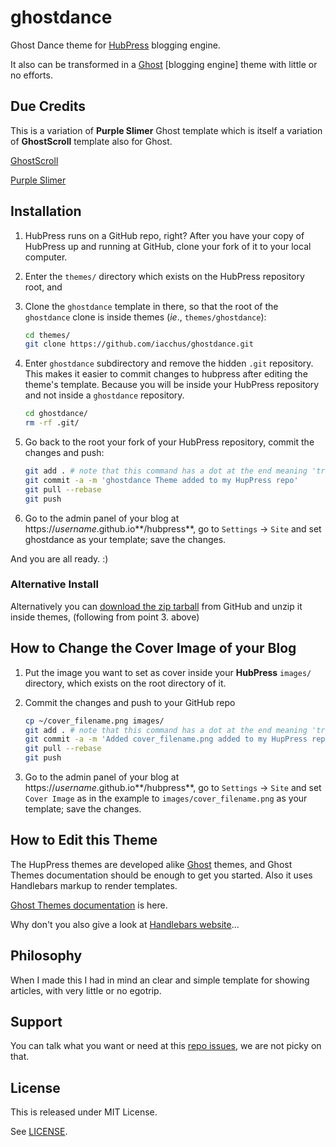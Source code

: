 # ghostdance

Ghost Dance theme for [HubPress](https://github.com/HubPress/hubpress.io) blogging engine.

It also can be transformed in a [Ghost](https://github.com/TryGhost/Ghost) [blogging engine] theme with little or no efforts.

## Due Credits

This is a variation of **Purple Slimer** Ghost template which is itself a variation of **GhostScroll** template also for Ghost.

[GhostScroll](https://github.com/grmmph/GhostScroll)

[Purple Slimer](https://github.com/zebheone/GhostScroll)


## Installation

1. HubPress runs on a GitHub repo, right? After you have your copy of HubPress up and running at GitHub, clone your fork of it to your local computer.
2. Enter the `themes/` directory which exists on the HubPress repository root, and
3. Clone the `ghostdance` template in there, so that the root of the `ghostdance` clone is inside themes (*ie*., `themes/ghostdance`):

    ```sh
    cd themes/
    git clone https://github.com/iacchus/ghostdance.git
    ```
4. Enter `ghostdance` subdirectory and remove the hidden `.git` repository. This makes it easier to commit changes to hubpress after editing the theme's template. Because you will be inside your HubPress repository and not inside a `ghostdance` repository.

    ```sh
    cd ghostdance/
    rm -rf .git/
    ```
5. Go back to the root your fork of your HubPress repository, commit the changes and push:

    ```sh
    git add . # note that this command has a dot at the end meaning 'track everything in current directory'
    git commit -a -m 'ghostdance Theme added to my HupPress repo'
    git pull --rebase
    git push
    ```
6. Go to the admin panel of your blog at https://*username*.github.io**/hubpress**, go to `Settings` -> `Site` and set ghostdance as your template; save the changes.

And you are all ready. :)

### Alternative Install

Alternatively you can [download the zip tarball](https://github.com/iacchus/ghostdance/archive/master.zip) from GitHub and unzip it inside themes, (following from point 3. above)

## How to Change the Cover Image of your Blog

1. Put the image you want to set as cover inside your **HubPress** `images/` directory, which exists on the root directory of it. 
2. Commit the changes and push to your GitHub repo

    ```sh
    cp ~/cover_filename.png images/
    git add . # note that this command has a dot at the end meaning 'track everything in current directory'
    git commit -a -m 'Added cover_filename.png added to my HupPress repo'
    git pull --rebase
    git push
    ```
3. Go to the admin panel of your blog at https://*username*.github.io**/hubpress**, go to `Settings` -> `Site` and set `Cover Image` as in the example to `images/cover_filename.png` as your template; save the changes. 

## How to Edit this Theme

The HupPress themes are developed alike [Ghost](https://github.com/TryGhost/Ghost) themes, and Ghost Themes documentation should be enough to get you started. Also it uses Handlebars markup to render templates.

[Ghost Themes documentation](http://themes.ghost.org/) is here.

Why don't you also give a look at [Handlebars website](http://handlebarsjs.com/)...

## Philosophy

When I made this I had in mind an clear and simple template for showing articles, with very little or no egotrip.

## Support

You can talk what you want or need at this [repo issues](https://github.com/iacchus/ghostdance/issues), we are not picky on that.

## License

This is released under MIT License.

See [LICENSE](https://github.com/iacchus/ghostdance/blob/master/LICENSE).
